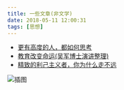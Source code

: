 ```yaml
---
title: 一些文章(非文学)
date: 2018-05-11 12:00:31
tags: [思想]
---
```


* [更有高度的人，都如何思考](https://mp.weixin.qq.com/s?__biz=MzAxMDI5NjM5NA==&mid=2656352283&idx=1&sn=30e014c68b85c3a3fd6aa1eec9a9eeab&chksm=80f2953eb7851c286df42c958830578f5414f5ac850aea3d15f430ba5c588a7feb66f7c19f20&scene=21#wechat_redirect)
* [教育改变命运(吴军博士演讲整理)](https://mp.weixin.qq.com/s/OUA2RATANCRRnN-sTpmJzw)
* [精致的利己主义者，你为什么走不远](https://mp.weixin.qq.com/s?__biz=MzAxMDI5NjM5NA==&mid=2656353586&idx=1&sn=49878e6d86b7f5f381a3c3df13dbc481&chksm=80f29017b7851901e86847a8531da50fa9cdf4ecd2a3cea2d2b8d390e67c0ad6de683bc749f1&scene=21#wechat_redirect)


![插图](http://mmbiz.qpic.cn/mmbiz_jpg/ASfs8YbrWic69eqjP05qEBlfkVGYGTvpwp5eNeUynzU4KQdicI3Ey0mOToJ8qg5vgs5ibO5gl5ibgocs4W8ONYfuhg/640?wx_fmt=jpeg&tp=webp&wxfrom=5&wx_lazy=1)